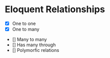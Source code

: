 # Eloquent Relationships

- [x] One to one
- [x] One to many
- [] Many to many
- [] Has many through
- [] Polymorfic relations
